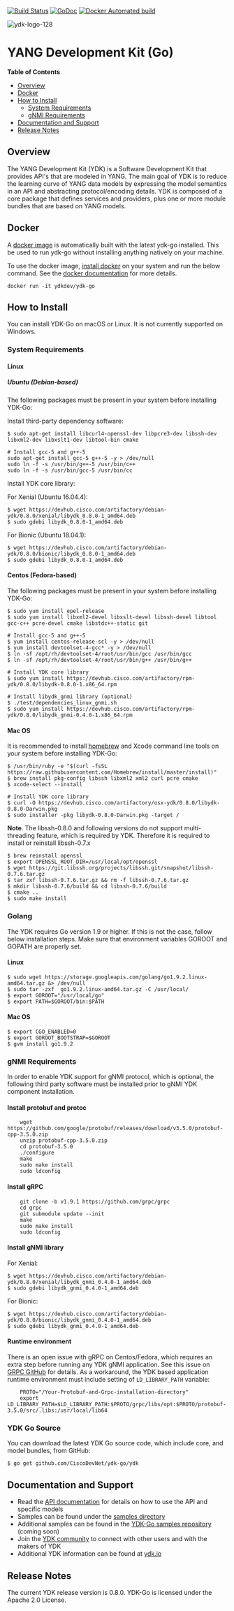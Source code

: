 [![Build Status](https://travis-ci.org/CiscoDevNet/ydk-go.svg?branch=master)](https://travis-ci.org/CiscoDevNet/ydk-go)
[![GoDoc](https://godoc.org/github.com/CiscoDevNet/ydk-go?status.svg)](https://godoc.org/github.com/CiscoDevNet/ydk-go)
[![Docker Automated build](https://img.shields.io/docker/automated/jrottenberg/ffmpeg.svg)](https://hub.docker.com/r/ydkdev/ydk-go/)

![ydk-logo-128](https://cloud.githubusercontent.com/assets/16885441/24175899/2010f51e-0e56-11e7-8fb7-30a9f70fbb86.png)

# YANG Development Kit (Go)

<!-- START doctoc generated TOC please keep comment here to allow auto update -->
<!-- DON'T EDIT THIS SECTION, INSTEAD RE-RUN doctoc TO UPDATE -->
**Table of Contents**

- [Overview](#overview)
- [Docker](#docker)
- [How to Install](#how-to-install)
  - [System Requirements](#system-requirements)
  - [gNMI Requirements](#gnmi-requirements)
- [Documentation and Support](#documentation-and-support)
- [Release Notes](#release-notes)

<!-- END doctoc generated TOC please keep comment here to allow auto update -->

## Overview

The YANG Development Kit (YDK) is a Software Development Kit that provides API's that are modeled in YANG. The main goal of YDK is to reduce the learning curve of YANG data models by expressing the model semantics in an API and abstracting protocol/encoding details.  YDK is composed of a core package that defines services and providers, plus one or more module bundles that are based on YANG models.  

## Docker
A [docker image](https://docs.docker.com/engine/reference/run/) is automatically built with the latest ydk-go installed. This be used to run ydk-go without installing anything natively on your machine.

To use the docker image, [install docker](https://docs.docker.com/install/) on your system and run the below command. See the [docker documentation](https://docs.docker.com/engine/reference/run/) for more details.

```
docker run -it ydkdev/ydk-go
```

## How to Install

You can install YDK-Go on macOS or Linux.  It is not currently supported on Windows.

### System Requirements
#### Linux
##### Ubuntu (Debian-based)

The following packages must be present in your system before installing YDK-Go:

Install third-party dependency software:

```
$ sudo apt-get install libcurl4-openssl-dev libpcre3-dev libssh-dev libxml2-dev libxslt1-dev libtool-bin cmake

# Install gcc-5 and g++-5
sudo apt-get install gcc-5 g++-5 -y > /dev/null
sudo ln -f -s /usr/bin/g++-5 /usr/bin/c++
sudo ln -f -s /usr/bin/gcc-5 /usr/bin/cc
```

Install YDK core library:

For Xenial (Ubuntu 16.04.4):

```
$ wget https://devhub.cisco.com/artifactory/debian-ydk/0.8.0/xenial/libydk_0.8.0-1_amd64.deb
$ sudo gdebi libydk_0.8.0-1_amd64.deb
```

For Bionic (Ubuntu 18.04.1):

```
$ wget https://devhub.cisco.com/artifactory/debian-ydk/0.8.0/bionic/libydk_0.8.0-1_amd64.deb
$ sudo gdebi libydk_0.8.0-1_amd64.deb
```

#### Centos (Fedora-based)

The following packages must be present in your system before installing YDK-Go:

```
$ sudo yum install epel-release
$ sudo yum install libxml2-devel libxslt-devel libssh-devel libtool gcc-c++ pcre-devel cmake libstdc++-static git

# Install gcc-5 and g++-5
$ yum install centos-release-scl -y > /dev/null
$ yum install devtoolset-4-gcc* -y > /dev/null
$ ln -sf /opt/rh/devtoolset-4/root/usr/bin/gcc /usr/bin/gcc
$ ln -sf /opt/rh/devtoolset-4/root/usr/bin/g++ /usr/bin/g++

# Install YDK core library
$ sudo yum install https://devhub.cisco.com/artifactory/rpm-ydk/0.8.0/libydk-0.8.0-1.x86_64.rpm

# Install libydk_gnmi library (optional)
$ ./test/dependencies_linux_gnmi.sh
$ sudo yum install https://devhub.cisco.com/artifactory/rpm-ydk/0.8.0/libydk_gnmi-0.4.0-1.x86_64.rpm
```

#### Mac OS

It is recommended to install [homebrew](http://brew.sh) and Xcode command line tools on your system before installing YDK-Go:

```
$ /usr/bin/ruby -e "$(curl -fsSL https://raw.githubusercontent.com/Homebrew/install/master/install)"
$ brew install pkg-config libssh libxml2 xml2 curl pcre cmake
$ xcode-select --install

# Install YDK core library
$ curl -O https://devhub.cisco.com/artifactory/osx-ydk/0.8.0/libydk-0.8.0-Darwin.pkg
$ sudo installer -pkg libydk-0.8.0-Darwin.pkg -target /
```

**Note**. The libssh-0.8.0 and following versions do not support multi-threading feature, which is required by YDK. Therefore it is required to install or reinstall libssh-0.7.x

```
$ brew reinstall openssl
$ export OPENSSL_ROOT_DIR=/usr/local/opt/openssl
$ wget https://git.libssh.org/projects/libssh.git/snapshot/libssh-0.7.6.tar.gz
$ tar zxf libssh-0.7.6.tar.gz && rm -f libssh-0.7.6.tar.gz
$ mkdir libssh-0.7.6/build && cd libssh-0.7.6/build
$ cmake ..
$ sudo make install
```

### Golang

The YDK requires Go version 1.9 or higher. If this is not the case, follow below installation steps. Make sure that environment variables GOROOT and GOPATH are properly set.

#### Linux

```
$ sudo wget https://storage.googleapis.com/golang/go1.9.2.linux-amd64.tar.gz &> /dev/null
$ sudo tar -zxf  go1.9.2.linux-amd64.tar.gz -C /usr/local/
$ export GOROOT="/usr/local/go"
$ export PATH=$GOROOT/bin:$PATH
```

#### Mac OS

```
$ export CGO_ENABLED=0
$ export GOROOT_BOOTSTRAP=$GOROOT
$ gvm install go1.9.2
```

### gNMI Requirements

In order to enable YDK support for gNMI protocol, which is optional, the following third party software must be installed prior to gNMI YDK component installation.

#### Install protobuf and protoc

```
    wget https://github.com/google/protobuf/releases/download/v3.5.0/protobuf-cpp-3.5.0.zip
    unzip protobuf-cpp-3.5.0.zip
    cd protobuf-3.5.0
    ./configure
    make
    sudo make install
    sudo ldconfig
```

#### Install gRPC

```
    git clone -b v1.9.1 https://github.com/grpc/grpc
    cd grpc
    git submodule update --init
    make
    sudo make install
    sudo ldconfig
```

#### Install gNMI library

For Xenial:

```
$ wget https://devhub.cisco.com/artifactory/debian-ydk/0.8.0/xenial/libydk_gnmi_0.4.0-1_amd64.deb
$ sudo gdebi libydk_gnmi_0.4.0-1_amd64.deb
```

For Bionic:

```
$ wget https://devhub.cisco.com/artifactory/debian-ydk/0.8.0/bionic/libydk_gnmi_0.4.0-1_amd64.deb
$ sudo gdebi libydk_gnmi_0.4.0-1_amd64.deb
```

#### Runtime environment

There is an open issue with gRPC on Centos/Fedora, which requires an extra step before running any YDK gNMI application. 
See this issue on [GRPC GitHub](https://github.com/grpc/grpc/issues/10942#issuecomment-312565041) for details. 
As a workaround, the YDK based application runtime environment must include setting of `LD_LIBRARY_PATH` variable:

```
    PROTO="/Your-Protobuf-and-Grpc-installation-directory"
    export LD_LIBRARY_PATH=$LD_LIBRARY_PATH:$PROTO/grpc/libs/opt:$PROTO/protobuf-3.5.0/src/.libs:/usr/local/lib64
```

### YDK Go Source

You can download the latest YDK Go source code, which include core, and model bundles, from GitHub:

```
$ go get github.com/CiscoDevNet/ydk-go/ydk
```

## Documentation and Support
- Read the [API documentation](http://ydk.cisco.com/go/docs) for details on how to use the API and specific models
- Samples can be found under the [samples directory](https://github.com/CiscoDevNet/ydk-go/tree/master/samples)
- Additional samples can be found in the [YDK-Go samples repository](https://github.com/CiscoDevNet/ydk-go-samples) (coming soon)
- Join the [YDK community](https://communities.cisco.com/community/developer/ydk) to connect with other users and with the makers of YDK
- Additional YDK information can be found at [ydk.io](http://ydk.io)

## Release Notes


The current YDK release version is 0.8.0. YDK-Go is licensed under the Apache 2.0 License.
